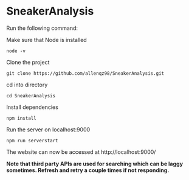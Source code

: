 # SneakerAnalysis

Run the following command:

Make sure that Node is installed

`node -v`

Clone the project

`git clone https://github.com/allenqz98/SneakerAnalysis.git`

cd into directory

`cd SneakerAnalysis`

Install dependencies

`npm install`

Run the server on localhost:9000

`npm run serverstart`

The website can now be accessed at http://localhost:9000/

**Note that third party APIs are used for searching which can be laggy sometimes. Refresh and retry a couple times if not responding.**
